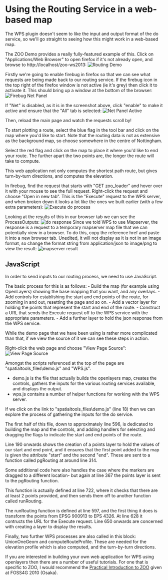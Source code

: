 # Using the Routing Service in a web-based map

The WPS plugin doesn't seem to like the input and output format of the do service, so we'll go straight to seeing how this might work in a web-based map.

The ZOO Demo provides a really fully-featured example of this. Click on "Applications/Web Browser" to open firefox if it's not already open, and browse to http://localhost/zoo-ws2013:
![Routing Demo](/images/routing_demo.png)

Firstly we're going to enable firebug in firefox so that we can see what requests are being made back to our routing service. If the firebug icon in the top right of the firefox window is not active (ie it's grey) then click it to activate it. This should bring up a window at the bottom of the browser:
![Firebug Net Panel](/images/firebug_netpanel.png)

If "Net" is disabled, as it is in the screenshot above, click "enable" to make it active and ensure that the "All" tab is selected:
![Net Panel Active](/images/netpanel_active.png)

Then, reload the main page and watch the requests scroll by!

To start plotting a route, select the blue flag in the tool bar and click on the map where you'd like to start. Note that the routing data is not as extensive as the background map, so choose somewhere in the centre of Nottingham.

Select the red flag and click on the map to place it where you'd like to end your route. The further apart the two points are, the longer the route will take to compute.

This web application not only computes the shortest path route, but gives turn-by-turn directions, and computes the elevation.

In firebug, find the request that starts with "GET zoo_loader" and hover over it with your mouse to see the full request. Right-click the request and choose "Open in new tab". This is the "Execute" request to the WPS server, and when broken down it looks a lot like the ones we built earlier (with a few extra parameters):
![Execute do process](/images/execute_do.png)

Looking at the results of this in our browser tab we can see the ProcessOutputs:
![do response](/images/do_response.png)
Since we told WPS to use Mapserver, the response is a request to a temporary mapserver map file that we can potentially view in a browser. To do this, copy the reference href and paste it into a new browser tab. Unedited, it will not display as it is not in an image format, so change the format string from application/json to image/png to view the result:
![mapserver result](/images/mapserver_result.png)

## JavaScript

In order to send inputs to our routing process, we need to use JavaScript. 

The basic process for this is as follows:
    - Build the map (for example using OpenLayers) showing the base mapping that you want, and any overlays.
    - Add controls for establishing the start and end points of the route, for zooming in and out, resetting the page and so on.
    - Add a vector layer for holding the points that represent the start and end of the route.
    - Construct a URL that sends the Execute request off to the WPS service with the appropriate parameters.
    - Add a further layer to hold the json response from the WPS service.

While the demo page that we have been using is rather more complicated than that, if we view the source of it we can see these steps in action.

Right-click the web page and choose "View Page Source":
![View Page Source](/images/view_source.png)

Amongst the scripts referenced at the top of the page are "spatialtools_files\demo.js" and "WPS.js".

 * demo.js is the file that actually builds the openlayers map, creates the controls, gathers the inputs for the various routing services available, and displays the output.
 * wps.js contains a number of helper functions for working with the WPS server.

If we click on the link to "spatialtools_files\demo.js" (line 18) then we can explore the process of gathering the inputs for the do service.

The first half of this file, down to approximately line 596, is dedicated to building the map and the controls, and adding handlers for selecting and dragging the flags to indicate the start and end points of the route.

Line 190 onwards shows the creation of a points layer to hold the values of our start and end point, and it ensures that the first point added to the map is given the attribute "start" and the second "end". These are sent to a function called pgRouting at around line 314.

Some additional code here also handles the case where the markers are dragged to a different location- but again at line 367 the points layer is sent to the pgRouting function.

This function is actually defined at line 722, where it checks that there are at least 2 points provided, and then sends them off to another function called runRouting. 

The runRouting function is defined at line 597, and the first thing it does is transform the points from EPSG 900913 to EPS 4326. At line 628 it contructs the URL for the Execute request. Line 650 onwards are concerned with creating a layer to display the results.

Finally, two further WPS processes are also called in this block: UnionOneGeom and computeRouteProfile. These are needed for the elevation profile which is also computed, and the turn-by-turn directions.

If you are interested in building your own web application for WPS using openlayers then there are a number of useful tutorials. For one that is specific to ZOO, I would recommend the [Practical Introduction to ZOO](http://www.zoo-project.org/docs/workshop/2010/index.html) given at FOSS4G 2010 (Osaka).






